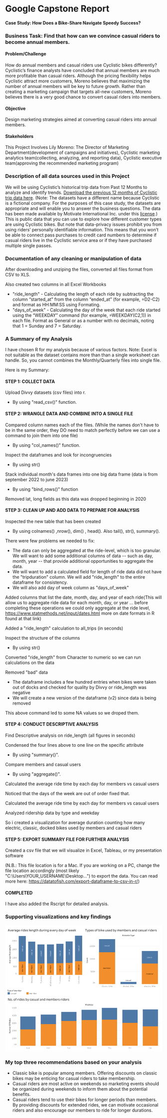 # Google Capstone Report

#### Case Study: How Does a Bike-Share Navigate Speedy Success?

### Business Task: Find that how can we convince casual riders to become annual members.

#### Problem/Challenge

How do annual members and casual riders use Cyclistic bikes differently? 
Cyclistic’s finance analysts have concluded that annual members are much more profitable than casual riders. 
Although the pricing flexibility helps Cyclistic attract more customers, 
Moreno believes that maximizing the number of annual members will be key to future growth. 
Rather than creating a marketing campaign that targets all-new customers, 
Moreno believes there is a very good chance to convert casual riders into members.

#### Objective
Design marketing strategies aimed at converting casual riders into annual members.

#### Stakeholders
This Project Involves Lily Moreno: The Director of Marketing Department(development of campaigns
and initiatives), Cyclistic marketing analytics team(collecting, analyzing, and
reporting data), Cyclistic executive team(approving the
recommended marketing program)

### Description of all data sources used in this Project

We will be using Cyclistic’s historical trip data from Past 12 Months to analyze and identify trends. [Download the previous 12 months of Cyclistic trip data
here](https://divvy-tripdata.s3.amazonaws.com/index.html). (Note: The datasets have a different name because Cyclistic is a fictional company. For the purposes of this case study,
the datasets are appropriate and will enable you to answer the business questions. The data has been made available by
Motivate International Inc. under this [license](https://ride.divvybikes.com/data-license-agreement).) 
This is public data that you can use to explore how different customer types are
using Cyclistic bikes. But note that data-privacy issues prohibit you from using riders’ personally identifiable information. This
means that you won’t be able to connect pass purchases to credit card numbers to determine if casual riders live in the
Cyclistic service area or if they have purchased multiple single passes.

### Documentation of any cleaning or manipulation of data

After downloading and unziping the files, converted all files format from CSV to XLS.

Also created two columns in all Excel Workbooks
* "ride_length" - Calculating the length of each ride by subtracting the
column “started_at” from the column “ended_at” (for example, =D2-C2) and format as HH:MM:SS using Formating.
* "days_of_week" - Calculating the day of the week that each ride started using the “WEEKDAY”
command (for example, =WEEKDAY(C2,1)) in each file. Format as General or as a number with no decimals, noting that
1 = Sunday and 7 = Saturday.

### A Summary of my Analysis

I have chosen R for my analysis because of various factors.
Note: Excel is not suitable as the dataset contains more than than a single worksheet can handle. So, you cannot combines the Monthly/Quarterly files into single file.

Here is my Summary:

#### STEP 1: COLLECT DATA
Upload Divvy datasets (csv files) into r.
* By using "read_csv()" function.


#### STEP 2: WRANGLE DATA AND COMBINE INTO A SINGLE FILE
Compared column names each of the files.
(While the names don't have to be in the same order, they DO need to match perfectly before we can use a command to join them into one file)
* By using "col_names()" function.

Inspect the dataframes and look for incongruencies

* By using str()

Stack individual month's data frames into one big data frame (data is from september 2022 to june 2023)

* By using "bind_rows()" function

Removed lat, long fields as this data was dropped beginning in 2020


#### STEP 3: CLEAN UP AND ADD DATA TO PREPARE FOR ANALYSIS

Inspected the new table that has been created
* By using colnames() ,nrow(), dim() , head(). Also tail(), str(), summary().

There were  few problems we needed to fix:
* The data can only be aggregated at the ride-level, which is too granular. We will want to add some additional columns of data -- such as day, month, year -- that provide additional opportunities to aggregate the data.
* We will want to add a calculated field for length of ride data did not have the "tripduration" column. We will add "ride_length" to the entire dataframe for consistency.
* We will also add day of week column as "days_of_week"


Added columns that list the date, month, day, and year of each ride(This will allow us to aggregate ride data for each month, day, or year ... before completing these operations we could only aggregate at the ride level, https://www.statmethods.net/input/dates.html more on date formats in R found at that link)


Added a "ride_length" calculation to all_trips (in seconds)

Inspect the structure of the columns
* By using str()

Converted "ride_length" from Character to numeric so we can run calculations on the data
           

Removed "bad" data
* The dataframe includes a few hundred entries when bikes were taken out of docks and checked for quality by Divvy or ride_length was negative
* We will create a new version of the dataframe (v2) since data is being removed

This above command led to some NA values so we droped them.


#### STEP 4: CONDUCT DESCRIPTIVE ANALYSIS

Find Descriptive analysis on ride_length (all figures in seconds)

Condensed the four lines above to one line on the specific attribute
* By using "summary()".

Compare members and casual users
* By using "aggregate()".

Calculated the average ride time by each day for members vs casual users

Noticed that the days of the week are out of order fixed that.

Calculated the average ride time by each day for members vs casual users

Analyzed ridership data by type and weekday

So i created a visualization for average duration
counting  how many electric, classic, docked bikes used by members and casual riders
#### STEP 5: EXPORT SUMMARY FILE FOR FURTHER ANALYSIS

Created a csv file that we will visualize in Excel, Tableau, or my presentation software

(N.B.: This file location is for a Mac. If you are working on a PC, change the file location accordingly (most likely "C:\Users\YOUR_USERNAME\Desktop\...") to export the data. You can read more here: https://datatofish.com/export-dataframe-to-csv-in-r/)


#### COMPLETED

I have also added the Rscript for detailed analysis.

### Supporting visualizations and key findings

![Click here to view](https://github.com/piyush0920/Google_Data_Analytics_Capstone_Project/blob/main/Dashboard%201.png)


### My top three recommendations based on your analysis
* Classic bike is popular among members. Offering discounts on classic bikes may be enticing for casual riders to take membership.
* Casual riders are most active on weekends so marketing events should be organized during weekends to inform them about the potential benefits.
* Casual riders tend to use their bikes for longer periods than members. By providing discounts for extended rides, we can motivate occasional riders and also encourage our members to ride for longer durations.

